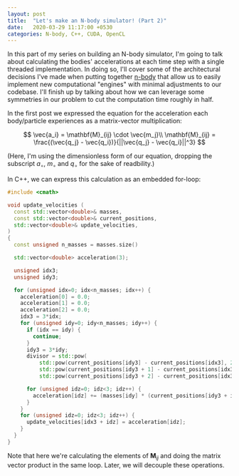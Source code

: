 ```yaml
---
layout: post
title:  "Let's make an N-body simulator! (Part 2)"
date:   2020-03-29 11:17:00 +0530
categories: N-body, C++, CUDA, OpenCL
---
```


In this part of my series on building an N-body simulator, I'm going to talk about calculating the bodies' accelerations at each time step with a single threaded implementation. In doing so, I'll cover some of the architectural decisions I've made when putting together [n-body](https://gitlab.com/dean-shaff/n-body) that allow us to easily implement new computational "engines" with minimal adjustments to our codebase. I'll finish up by talking about how we can leverage some symmetries in our problem to cut the computation time roughly in half.

In the first post we expressed the equation for the acceleration each body/particle experiences as a matrix-vector multiplication:

$$
\vec{a_i} = \mathbf{M}_{ij} \cdot \vec{m_j}\\
\mathbf{M}_{ij} = \frac{(\vec{q_j} - \vec{q_i})}{||\vec{q_j} - \vec{q_i}||^3}
$$

(Here, I'm using the dimensionless form of our equation, dropping the subscript $a_{\circ}$, $m_{\circ}$ and $q_{\circ}$ for the sake of readbility.)

In C++, we can express this calculation as an embedded for-loop:

```c++
#include <cmath>

void update_velocities (
  const std::vector<double>& masses,
  const std::vector<double>& current_positions,
  std::vector<double>& update_velocities,
)
{
  const unsigned n_masses = masses.size()

  std::vector<double> acceleration(3);

  unsigned idx3;
  unsigned idy3;

  for (unsigned idx=0; idx<n_masses; idx++) {
    acceleration[0] = 0.0;
    acceleration[1] = 0.0;
    acceleration[2] = 0.0;
    idx3 = 3*idx;
    for (unsigned idy=0; idy<n_masses; idy++) {
      if (idx == idy) {
        continue;
      }
      idy3 = 3*idy;
      divisor = std::pow(
          std::pow(current_positions[idy3] - current_positions[idx3], 2) +
          std::pow(current_positions[idy3 + 1] - current_positions[idx3 + 1], 2) +
          std::pow(current_positions[idy3 + 2] - current_positions[idx3 + 2], 2), 1.5);

      for (unsigned idz=0; idz<3; idz++) {
        acceleration[idz] += (masses[idy] * (current_positions[idy3 + idz] - current_positions[idx3 + idz]) / divisor);
      }
    }
    for (unsigned idz=0; idz<3; idz++) {
      update_velocities[idx3 + idz] = acceleration[idz];
    }
  }
}
```

Note that here we're calculating the elements of $\mathbf{M}_{ij}$ and doing the matrix vector product in the same loop. Later, we will decouple these operations.

<!-- Now that we have a function that can compute velocity updates, how can we fit this into a large program that  -->
